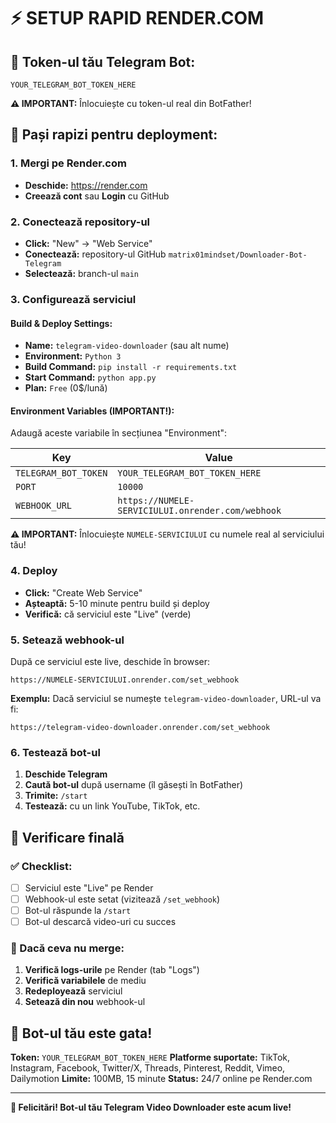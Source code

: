 # ⚡ SETUP RAPID RENDER.COM

## 🔑 Token-ul tău Telegram Bot:
```
YOUR_TELEGRAM_BOT_TOKEN_HERE
```

**⚠️ IMPORTANT:** Înlocuiește cu token-ul real din BotFather!

## 🚀 Pași rapizi pentru deployment:

### 1. Mergi pe Render.com
- **Deschide:** https://render.com
- **Creează cont** sau **Login** cu GitHub

### 2. Conectează repository-ul
- **Click:** "New" → "Web Service"
- **Conectează:** repository-ul GitHub `matrix01mindset/Downloader-Bot-Telegram`
- **Selectează:** branch-ul `main`

### 3. Configurează serviciul

#### **Build & Deploy Settings:**
- **Name:** `telegram-video-downloader` (sau alt nume)
- **Environment:** `Python 3`
- **Build Command:** `pip install -r requirements.txt`
- **Start Command:** `python app.py`
- **Plan:** `Free` (0$/lună)

#### **Environment Variables (IMPORTANT!):**
Adaugă aceste variabile în secțiunea "Environment":

| Key | Value |
|-----|-------|
| `TELEGRAM_BOT_TOKEN` | `YOUR_TELEGRAM_BOT_TOKEN_HERE` |
| `PORT` | `10000` |
| `WEBHOOK_URL` | `https://NUMELE-SERVICIULUI.onrender.com/webhook` |

**⚠️ IMPORTANT:** Înlocuiește `NUMELE-SERVICIULUI` cu numele real al serviciului tău!

### 4. Deploy
- **Click:** "Create Web Service"
- **Așteaptă:** 5-10 minute pentru build și deploy
- **Verifică:** că serviciul este "Live" (verde)

### 5. Setează webhook-ul

După ce serviciul este live, deschide în browser:
```
https://NUMELE-SERVICIULUI.onrender.com/set_webhook
```

**Exemplu:** Dacă serviciul se numește `telegram-video-downloader`, URL-ul va fi:
```
https://telegram-video-downloader.onrender.com/set_webhook
```

### 6. Testează bot-ul

1. **Deschide Telegram**
2. **Caută bot-ul** după username (îl găsești în BotFather)
3. **Trimite:** `/start`
4. **Testează:** cu un link YouTube, TikTok, etc.

## 🎯 Verificare finală

### ✅ Checklist:
- [ ] Serviciul este "Live" pe Render
- [ ] Webhook-ul este setat (vizitează `/set_webhook`)
- [ ] Bot-ul răspunde la `/start`
- [ ] Bot-ul descarcă video-uri cu succes

### 🔧 Dacă ceva nu merge:

1. **Verifică logs-urile** pe Render (tab "Logs")
2. **Verifică variabilele** de mediu
3. **Redeployează** serviciul
4. **Setează din nou** webhook-ul

## 📱 Bot-ul tău este gata!

**Token:** `YOUR_TELEGRAM_BOT_TOKEN_HERE`
**Platforme suportate:** TikTok, Instagram, Facebook, Twitter/X, Threads, Pinterest, Reddit, Vimeo, Dailymotion
**Limite:** 100MB, 15 minute
**Status:** 24/7 online pe Render.com

---
**🎉 Felicitări! Bot-ul tău Telegram Video Downloader este acum live!**